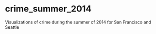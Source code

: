 # crime_summer_2014
Visualizations of crime during the summer of 2014 for San Francisco and Seattle
